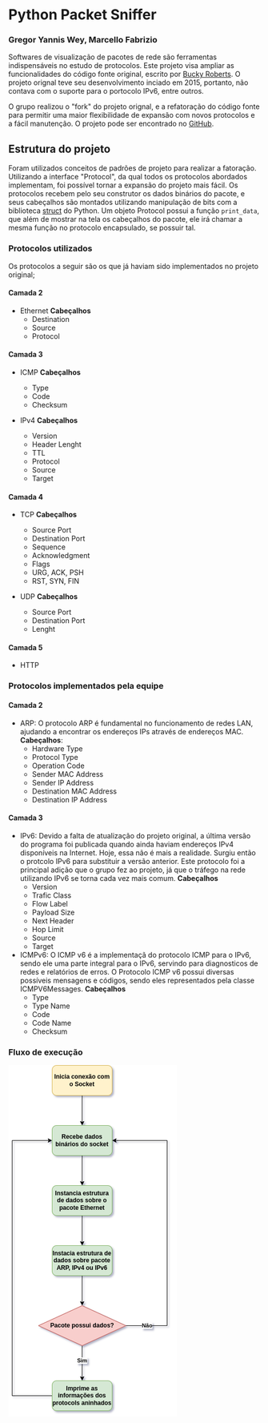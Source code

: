 # Python Packet Sniffer

### Gregor Yannis Wey, Marcello Fabrizio

Softwares de visualização de pacotes de rede são ferramentas indispensáveis no estudo de protocolos. Este projeto visa ampliar as funcionalidades do código fonte original, escrito por [Bucky Roberts](https://github.com/buckyroberts/Python-Packet-Sniffer). O projeto orignal teve seu desenvolvimento inciado em 2015, portanto, não contava com o suporte para o portocolo IPv6, entre outros. 

O grupo realizou o "fork" do projeto orignal, e a refatoração do código fonte para permitir uma maior flexibilidade de expansão com novos protocolos e a fácil manutenção. O projeto pode ser encontrado no [GitHub](https://github.com/Marcellofabrizio/Python-Packet-Sniffer).

## Estrutura do projeto

 Foram utilizados conceitos de padrões de projeto para realizar a fatoração. Utilizando a interface "Protocol", da qual todos os protocolos abordados implementam, foi possível tornar a expansão do projeto mais fácil. Os protocolos recebem pelo seu construtor os dados binários do pacote, e seus cabeçalhos são montados utilizando manipulação de bits com a biblioteca [struct](https://docs.python.org/3/library/struct.html) do Python. Um objeto Protocol possui a função `print_data`, que além de mostrar na tela os cabeçalhos do pacote, ele irá chamar a mesma função no protocolo encapsulado, se possuir tal.

### Protocolos utilizados
Os protocolos a seguir são os que já haviam sido implementados no projeto original;
#### Camada 2

- Ethernet
    **Cabeçalhos**
    - Destination
    - Source
    - Protocol

#### Camada 3

- ICMP
    **Cabeçalhos**
    - Type
    - Code
    - Checksum
  
- IPv4
    **Cabeçalhos**
    - Version
    - Header Lenght
    - TTL
    - Protocol
    - Source
    - Target

#### Camada 4

- TCP
    **Cabeçalhos**
    - Source Port
    - Destination Port
    - Sequence
    - Acknowledgment
    - Flags
    - URG, ACK, PSH
    - RST, SYN, FIN
  
- UDP
    **Cabeçalhos**
    - Source Port
    - Destination Port
    - Lenght

#### Camada 5

- HTTP
### Protocolos implementados pela equipe
#### Camada 2

- ARP: O protocolo ARP é fundamental no funcionamento de redes LAN, ajudando a encontrar os endereços IPs através de endereços MAC.
    **Cabeçalhos**:
    - Hardware Type
    - Protocol Type
    - Operation Code
    - Sender MAC Address
    - Sender IP Address
    - Destination MAC Address
    - Destination IP Address

#### Camada 3

- IPv6: Devido a falta de atualização do projeto original, a última versão do programa foi publicada quando ainda haviam endereços IPv4 disponíveis na Internet. Hoje, essa não é mais a realidade. Surgiu então o protcolo IPv6 para substituir a versão anterior. Este protocolo foi a principal adição que o grupo fez ao projeto, já que o tráfego na rede utilizando IPv6 se torna cada vez mais comum.
    **Cabeçalhos**
    - Version
    - Trafic Class
    - Flow Label
    - Payload Size
    - Next Header
    - Hop Limit
    - Source
    - Target
- ICMPv6: O ICMP v6 é a implementaçã do protocolo ICMP para o IPv6, sendo ele uma parte integral para o IPv6, servindo para diagnosticos de redes e relatórios de erros. O Protocolo ICMP v6 possui diversas possíveis mensagens e códigos, sendo eles representados pela classe ICMPV6Messages.
    **Cabeçalhos**
    - Type
    - Type Name
    - Code
    - Code Name
    - Checksum
  
### Fluxo de execução
![fluxograma do software](fluxograma.png)

